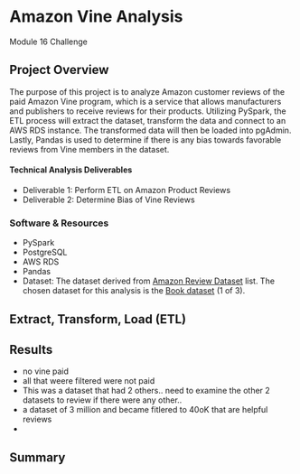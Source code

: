 # Amazon Vine Analysis
Module 16 Challenge

## Project Overview
The purpose of this project is to analyze Amazon customer reviews of the paid Amazon Vine program, which is a service that allows manufacturers and publishers to receive reviews for their products. Utilizing PySpark, the ETL process will extract the dataset, transform the data and connect to an AWS RDS instance.  The transformed data will then be loaded into pgAdmin.  Lastly, Pandas is used to determine if there is any bias towards favorable reviews from Vine members in the dataset.  

#### Technical Analysis Deliverables
- Deliverable 1: Perform ETL on Amazon Product Reviews
- Deliverable 2: Determine Bias of Vine Reviews

### Software & Resources
-	PySpark
-	PostgreSQL
-	AWS RDS
-	Pandas
-	Dataset: The dataset derived from 
[Amazon Review Dataset](https://s3.amazonaws.com/amazon-reviews-pds/tsv/index.txt) list. The chosen dataset for this analysis is the [Book dataset](https://s3.amazonaws.com/amazon-reviews-pds/tsv/amazon_reviews_us_Books_v1_02.tsv.gz!) (1 of 3).

## Extract, Transform, Load (ETL)



## Results

- no vine paid
-  all that weere filtered were not paid
- This was a dataset that had 2 others.. need to examine the other 2 datasets to review if there were any other..
- a dataset of 3 million and became fitlered to 40oK that are helpful reviews
- 

## Summary



